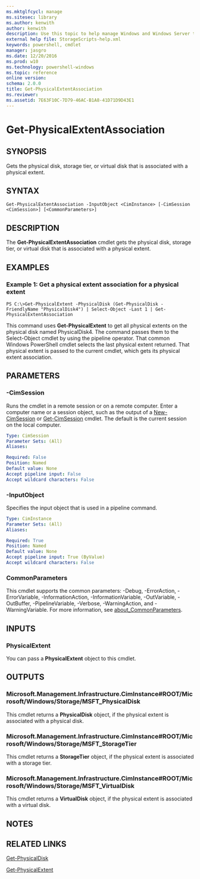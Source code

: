 ```yaml
---
ms.mktglfcycl: manage
ms.sitesec: library
ms.author: kenwith
author: kenwith
description: Use this topic to help manage Windows and Windows Server technologies with Windows PowerShell.
external help file: StorageScripts-help.xml
keywords: powershell, cmdlet
manager: jasgro
ms.date: 12/20/2016
ms.prod: w10
ms.technology: powershell-windows
ms.topic: reference
online version: 
schema: 2.0.0
title: Get-PhysicalExtentAssociation
ms.reviewer:
ms.assetid: 7E63F10C-7D79-46AC-B1A8-41D71D9D43E1
---
```


# Get-PhysicalExtentAssociation

## SYNOPSIS
Gets the physical disk, storage tier, or virtual disk that is associated with a physical extent.

## SYNTAX

```
Get-PhysicalExtentAssociation -InputObject <CimInstance> [-CimSession <CimSession>] [<CommonParameters>]
```

## DESCRIPTION
The **Get-PhysicalExtentAssociation** cmdlet gets the physical disk, storage tier, or virtual disk that is associated with a physical extent.

## EXAMPLES

### Example 1: Get a physical extent association for a physical extent
```
PS C:\>Get-PhysicalExtent -PhysicalDisk (Get-PhysicalDisk -FriendlyName "PhysicalDisk4") | Select-Object -Last 1 | Get-PhysicalExtentAssociation
```

This command uses **Get-PhysicalExtent** to get all physical extents on the physical disk named PhysicalDisk4.
The command passes them to the Select-Object cmdlet by using the pipeline operator.
That common Windows PowerShell cmdlet selects the last physical extent returned.
That physical extent is passed to the current cmdlet, which gets its physical extent association.

## PARAMETERS

### -CimSession
Runs the cmdlet in a remote session or on a remote computer.
Enter a computer name or a session object, such as the output of a [New-CimSession](http://go.microsoft.com/fwlink/p/?LinkId=227967) or [Get-CimSession](http://go.microsoft.com/fwlink/p/?LinkId=227966) cmdlet.
The default is the current session on the local computer.

```yaml
Type: CimSession
Parameter Sets: (All)
Aliases: 

Required: False
Position: Named
Default value: None
Accept pipeline input: False
Accept wildcard characters: False
```

### -InputObject
Specifies the input object that is used in a pipeline command.

```yaml
Type: CimInstance
Parameter Sets: (All)
Aliases: 

Required: True
Position: Named
Default value: None
Accept pipeline input: True (ByValue)
Accept wildcard characters: False
```

### CommonParameters
This cmdlet supports the common parameters: -Debug, -ErrorAction, -ErrorVariable, -InformationAction, -InformationVariable, -OutVariable, -OutBuffer, -PipelineVariable, -Verbose, -WarningAction, and -WarningVariable. For more information, see [about_CommonParameters](http://go.microsoft.com/fwlink/?LinkID=113216).

## INPUTS

### PhysicalExtent
You can pass a **PhysicalExtent** object to this cmdlet.

## OUTPUTS

### Microsoft.Management.Infrastructure.CimInstance#ROOT/Microsoft/Windows/Storage/MSFT_PhysicalDisk
This cmdlet returns a **PhysicalDisk** object, if the physical extent is associated with a physical disk.

### Microsoft.Management.Infrastructure.CimInstance#ROOT/Microsoft/Windows/Storage/MSFT_StorageTier
This cmdlet returns a **StorageTier** object, if the physical extent is associated with a storage tier.

### Microsoft.Management.Infrastructure.CimInstance#ROOT/Microsoft/Windows/Storage/MSFT_VirtualDisk
This cmdlet returns a **VirtualDisk** object, if the physical extent is associated with a virtual disk.

## NOTES

## RELATED LINKS

[Get-PhysicalDisk](./Get-PhysicalDisk.md)

[Get-PhysicalExtent](./Get-PhysicalExtent.md)
